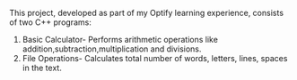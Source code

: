 This project, developed as part of my Optify learning experience, consists of two C++ programs:
1. Basic Calculator- Performs arithmetic operations like addition,subtraction,multiplication and divisions.
2. File Operations- Calculates total number of words, letters, lines, spaces in the text.
